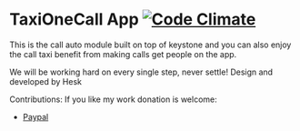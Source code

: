 TaxiOneCall App [![Code Climate](https://codeclimate.com/github/jjhesk/TaxiOneCall/badges/gpa.svg)](https://codeclimate.com/github/jjhesk/TaxiOneCall)
====================
This is the call auto module built on top of keystone and you can also enjoy the call taxi benefit from making calls get people on the app.

We will be working hard on every single step, never settle!
Design and developed by Hesk

Contributions: 
If you like my work donation is welcome:
 - [Paypal](https://www.paypal.com/cgi-bin/webscr?cmd=_xclick&business=ooxfordck@gmail.com&currency_code=&amount=&return=&item_name=Call+Taxi)
